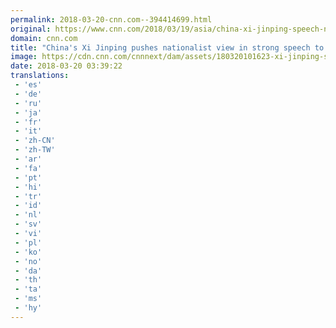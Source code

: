 ```yaml
---
permalink: 2018-03-20-cnn.com--394414699.html
original: https://www.cnn.com/2018/03/19/asia/china-xi-jinping-speech-npc-intl/index.html
domain: cnn.com
title: "China's Xi Jinping pushes nationalist view in strong speech to nation"
image: https://cdn.cnn.com/cnnnext/dam/assets/180320101623-xi-jinping-speech-0320-01-super-tease.jpg
date: 2018-03-20 03:39:22
translations: 
 - 'es'
 - 'de'
 - 'ru'
 - 'ja'
 - 'fr'
 - 'it'
 - 'zh-CN'
 - 'zh-TW'
 - 'ar'
 - 'fa'
 - 'pt'
 - 'hi'
 - 'tr'
 - 'id'
 - 'nl'
 - 'sv'
 - 'vi'
 - 'pl'
 - 'ko'
 - 'no'
 - 'da'
 - 'th'
 - 'ta'
 - 'ms'
 - 'hy'
---
```


